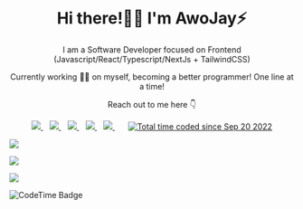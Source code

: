 <p align="center">
  <h1 align='center'>Hi there!👋🏾 I'm AwoJay⚡</h1> 
  <p align="center"> I am a Software Developer focused on Frontend (Javascript/React/Typescript/NextJs + TailwindCSS)</p>
  <p align='center'>Currently working 👨‍🍳 on myself, becoming a better programmer! One line at a time!</p>
  <p align='center'> Reach out to me here 👇</p>
</p>

<p align='center'>
<a href="https://wa.me/2349035387517?text=Hello+AwoJay" target="_blank">
  <img src="https://img.shields.io/badge/WHATSAPP-%2325D366.svg?&style=for-the-badge&logo=whatsapp&logoColor=white" />
</a>&nbsp;&nbsp;
<a href="https://twitter.com/@awojay2" target="_blank">
  <img src="https://img.shields.io/badge/twitter-%231DA1F2.svg?&style=for-the-badge&logo=twitter&logoColor=white" />
</a>&nbsp;&nbsp;
<a href="https://www.linkedin.com/in/awosusi-jeremiah-695532232?utm_source=share&utm_campaign=share_via&utm_content=profile&utm_medium=android_app" target="_blank">
  <img src="https://img.shields.io/badge/linkedin-%230077B5.svg?&style=for-the-badge&logo=linkedin&logoColor=white" />
</a>&nbsp;&nbsp;
<a href="mailto:jeremiahawosusi1@gmail.com" target="_blank">
  <img src="https://img.shields.io/badge/email me-%23D14836.svg?&style=for-the-badge&logo=gmail&logoColor=white" />
</a>&nbsp;&nbsp;
 <a href="https://komarev.com/ghpvc/?username=AwoJay&label=PROFILE+VIEWS">
    <img src="https://komarev.com/ghpvc/?username=awojay&label=PROFILE+VIEWS&style=for-the-badge&color=green" />
  </a>&nbsp;&nbsp;
  </a>&nbsp;&nbsp;
 <a href="https://wakatime.com/@11f29c58-da34-47f8-b4f4-320d060467f8"><img src="https://wakatime.com/badge/user/11f29c58-da34-47f8-b4f4-320d060467f8.svg" alt="Total time coded since Sep 20 2022" /></a>
  <p align = "left">
  <img src = "https://github-readme-stats.vercel.app/api?username=awojay&show_icons=true&theme=tokyonight&line_height=25">
  </p>
  <p align = "left">
  <img src = "https://github-readme-stats.vercel.app/api/top-langs/?username=awojay&langs_count=6&layout=compact">
  </p>
  <p align="left">
   <img src = "http://github-readme-streak-stats.herokuapp.com?user=awojay&theme=blueberry&date_format=M%20j%5B%2C%20Y%5D">
</p>
  <p align="left">
 <img href="https://codetime.dev" alt="CodeTime Badge" src="https://img.shields.io/endpoint?style=social&color=222&url=https%3A%2F%2Fapi.codetime.dev%2Fshield%3Fid%3D26771%26project%3D%26in=0">
</p>
 
</p>
